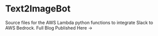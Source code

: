 # Text2ImageBot
Source files for the AWS Lambda python functions to integrate Slack to AWS Bedrock.
Full Blog Published Here -> 
